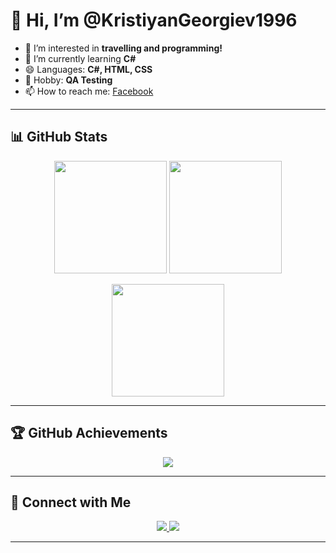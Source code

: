 # 👋 Hi, I’m @KristiyanGeorgiev1996

- 👀 I’m interested in **travelling and programming!**
- 🌱 I’m currently learning **C#**
- 😄 Languages: **C#, HTML, CSS**
- 🎯 Hobby: **QA Testing**
- 📫 How to reach me: [Facebook](https://www.facebook.com/kristiqn.georgiev.18/?locale=bg_BG)

---

## 📊 GitHub Stats

<p align="center">
  <img height="180" src="https://github-readme-stats.vercel.app/api?username=KristiyanGeorgiev1996&show_icons=true&hide_border=true&count_private=true&include_all_commits=true&theme=transparent" />
  <img height="180" src="https://github-readme-stats.vercel.app/api/top-langs/?username=KristiyanGeorgiev1996&layout=compact&hide_border=true&theme=transparent" />
</p>

<p align="center">
  <img height="180" src="https://streak-stats.demolab.com?user=KristiyanGeorgiev1996&hide_border=true&theme=transparent" />
</p>

---

## 🏆 GitHub Achievements  

<p align="center">
  <img src="https://github-profile-trophy.vercel.app/?username=KristiyanGeorgiev1996&theme=flat&no-frame=true&margin-w=5" />
</p>

---

## 🔗 Connect with Me  

<p align="center">
  <a href="https://github.com/KristiyanGeorgiev1996">
    <img src="https://img.shields.io/github/followers/KristiyanGeorgiev1996?style=social" />
  </a>
  <a href="https://www.facebook.com/kristiqn.georgiev.18">
    <img src="https://img.shields.io/badge/Facebook-KristiyanGeorgiev1996-blue?logo=facebook" />
  </a>
</p>

---
